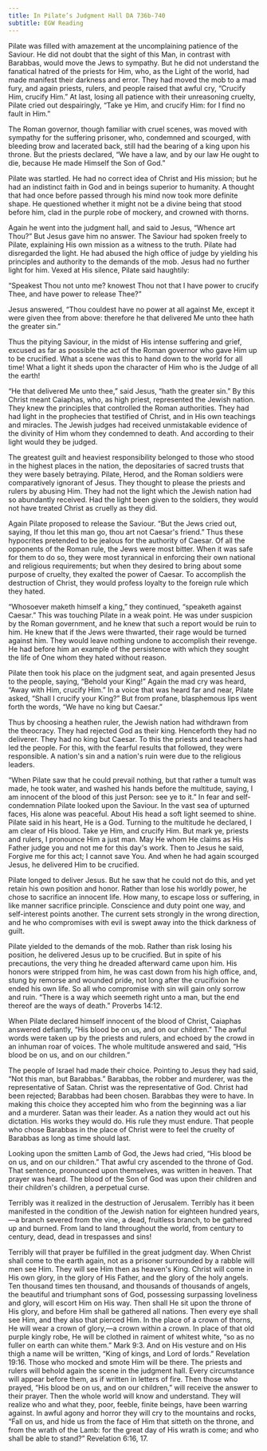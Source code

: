 ```yaml
---
title: In Pilate’s Judgment Hall DA 736b-740
subtitle: EGW Reading
---
```


Pilate was filled with amazement at the uncomplaining patience of the Saviour. He did not doubt that the sight of this Man, in contrast with Barabbas, would move the Jews to sympathy. But he did not understand the fanatical hatred of the priests for Him, who, as the Light of the world, had made manifest their darkness and error. They had moved the mob to a mad fury, and again priests, rulers, and people raised that awful cry, “Crucify Him, crucify Him.” At last, losing all patience with their unreasoning cruelty, Pilate cried out despairingly, “Take ye Him, and crucify Him: for I find no fault in Him.”

The Roman governor, though familiar with cruel scenes, was moved with sympathy for the suffering prisoner, who, condemned and scourged, with bleeding brow and lacerated back, still had the bearing of a king upon his throne. But the priests declared, “We have a law, and by our law He ought to die, because He made Himself the Son of God.”

Pilate was startled. He had no correct idea of Christ and His mission; but he had an indistinct faith in God and in beings superior to humanity. A thought that had once before passed through his mind now took more definite shape. He questioned whether it might not be a divine being that stood before him, clad in the purple robe of mockery, and crowned with thorns.

Again he went into the judgment hall, and said to Jesus, “Whence art Thou?” But Jesus gave him no answer. The Saviour had spoken freely to Pilate, explaining His own mission as a witness to the truth. Pilate had disregarded the light. He had abused the high office of judge by yielding his principles and authority to the demands of the mob. Jesus had no further light for him. Vexed at His silence, Pilate said haughtily:

“Speakest Thou not unto me? knowest Thou not that I have power to crucify Thee, and have power to release Thee?”

Jesus answered, “Thou couldest have no power at all against Me, except it were given thee from above: therefore he that delivered Me unto thee hath the greater sin.”

Thus the pitying Saviour, in the midst of His intense suffering and grief, excused as far as possible the act of the Roman governor who gave Him up to be crucified. What a scene was this to hand down to the world for all time! What a light it sheds upon the character of Him who is the Judge of all the earth!

“He that delivered Me unto thee,” said Jesus, “hath the greater sin.” By this Christ meant Caiaphas, who, as high priest, represented the Jewish nation. They knew the principles that controlled the Roman authorities. They had had light in the prophecies that testified of Christ, and in His own teachings and miracles. The Jewish judges had received unmistakable evidence of the divinity of Him whom they condemned to death. And according to their light would they be judged.

The greatest guilt and heaviest responsibility belonged to those who stood in the highest places in the nation, the depositaries of sacred trusts that they were basely betraying. Pilate, Herod, and the Roman soldiers were comparatively ignorant of Jesus. They thought to please the priests and rulers by abusing Him. They had not the light which the Jewish nation had so abundantly received. Had the light been given to the soldiers, they would not have treated Christ as cruelly as they did.

Again Pilate proposed to release the Saviour. “But the Jews cried out, saying, If thou let this man go, thou art not Caesar's friend.” Thus these hypocrites pretended to be jealous for the authority of Caesar. Of all the opponents of the Roman rule, the Jews were most bitter. When it was safe for them to do so, they were most tyrannical in enforcing their own national and religious requirements; but when they desired to bring about some purpose of cruelty, they exalted the power of Caesar. To accomplish the destruction of Christ, they would profess loyalty to the foreign rule which they hated.

“Whosoever maketh himself a king,” they continued, “speaketh against Caesar.” This was touching Pilate in a weak point. He was under suspicion by the Roman government, and he knew that such a report would be ruin to him. He knew that if the Jews were thwarted, their rage would be turned against him. They would leave nothing undone to accomplish their revenge. He had before him an example of the persistence with which they sought the life of One whom they hated without reason.

Pilate then took his place on the judgment seat, and again presented Jesus to the people, saying, “Behold your King!” Again the mad cry was heard, “Away with Him, crucify Him.” In a voice that was heard far and near, Pilate asked, “Shall I crucify your King?” But from profane, blasphemous lips went forth the words, “We have no king but Caesar.”

Thus by choosing a heathen ruler, the Jewish nation had withdrawn from the theocracy. They had rejected God as their king. Henceforth they had no deliverer. They had no king but Caesar. To this the priests and teachers had led the people. For this, with the fearful results that followed, they were responsible. A nation's sin and a nation's ruin were due to the religious leaders.

“When Pilate saw that he could prevail nothing, but that rather a tumult was made, he took water, and washed his hands before the multitude, saying, I am innocent of the blood of this just Person: see ye to it.” In fear and self-condemnation Pilate looked upon the Saviour. In the vast sea of upturned faces, His alone was peaceful. About His head a soft light seemed to shine. Pilate said in his heart, He is a God. Turning to the multitude he declared, I am clear of His blood. Take ye Him, and crucify Him. But mark ye, priests and rulers, I pronounce Him a just man. May He whom He claims as His Father judge you and not me for this day's work. Then to Jesus he said, Forgive me for this act; I cannot save You. And when he had again scourged Jesus, he delivered Him to be crucified.

Pilate longed to deliver Jesus. But he saw that he could not do this, and yet retain his own position and honor. Rather than lose his worldly power, he chose to sacrifice an innocent life. How many, to escape loss or suffering, in like manner sacrifice principle. Conscience and duty point one way, and self-interest points another. The current sets strongly in the wrong direction, and he who compromises with evil is swept away into the thick darkness of guilt.

Pilate yielded to the demands of the mob. Rather than risk losing his position, he delivered Jesus up to be crucified. But in spite of his precautions, the very thing he dreaded afterward came upon him. His honors were stripped from him, he was cast down from his high office, and, stung by remorse and wounded pride, not long after the crucifixion he ended his own life. So all who compromise with sin will gain only sorrow and ruin. “There is a way which seemeth right unto a man, but the end thereof are the ways of death.” Proverbs 14:12.

When Pilate declared himself innocent of the blood of Christ, Caiaphas answered defiantly, “His blood be on us, and on our children.” The awful words were taken up by the priests and rulers, and echoed by the crowd in an inhuman roar of voices. The whole multitude answered and said, “His blood be on us, and on our children.”

The people of Israel had made their choice. Pointing to Jesus they had said, “Not this man, but Barabbas.” Barabbas, the robber and murderer, was the representative of Satan. Christ was the representative of God. Christ had been rejected; Barabbas had been chosen. Barabbas they were to have. In making this choice they accepted him who from the beginning was a liar and a murderer. Satan was their leader. As a nation they would act out his dictation. His works they would do. His rule they must endure. That people who chose Barabbas in the place of Christ were to feel the cruelty of Barabbas as long as time should last.

Looking upon the smitten Lamb of God, the Jews had cried, “His blood be on us, and on our children.” That awful cry ascended to the throne of God. That sentence, pronounced upon themselves, was written in heaven. That prayer was heard. The blood of the Son of God was upon their children and their children's children, a perpetual curse.

Terribly was it realized in the destruction of Jerusalem. Terribly has it been manifested in the condition of the Jewish nation for eighteen hundred years,—a branch severed from the vine, a dead, fruitless branch, to be gathered up and burned. From land to land throughout the world, from century to century, dead, dead in trespasses and sins!

Terribly will that prayer be fulfilled in the great judgment day. When Christ shall come to the earth again, not as a prisoner surrounded by a rabble will men see Him. They will see Him then as heaven's King. Christ will come in His own glory, in the glory of His Father, and the glory of the holy angels. Ten thousand times ten thousand, and thousands of thousands of angels, the beautiful and triumphant sons of God, possessing surpassing loveliness and glory, will escort Him on His way. Then shall He sit upon the throne of His glory, and before Him shall be gathered all nations. Then every eye shall see Him, and they also that pierced Him. In the place of a crown of thorns, He will wear a crown of glory,—a crown within a crown. In place of that old purple kingly robe, He will be clothed in raiment of whitest white, “so as no fuller on earth can white them.” Mark 9:3. And on His vesture and on His thigh a name will be written, “King of kings, and Lord of lords.” Revelation 19:16. Those who mocked and smote Him will be there. The priests and rulers will behold again the scene in the judgment hall. Every circumstance will appear before them, as if written in letters of fire. Then those who prayed, “His blood be on us, and on our children,” will receive the answer to their prayer. Then the whole world will know and understand. They will realize who and what they, poor, feeble, finite beings, have been warring against. In awful agony and horror they will cry to the mountains and rocks, “Fall on us, and hide us from the face of Him that sitteth on the throne, and from the wrath of the Lamb: for the great day of His wrath is come; and who shall be able to stand?” Revelation 6:16, 17.